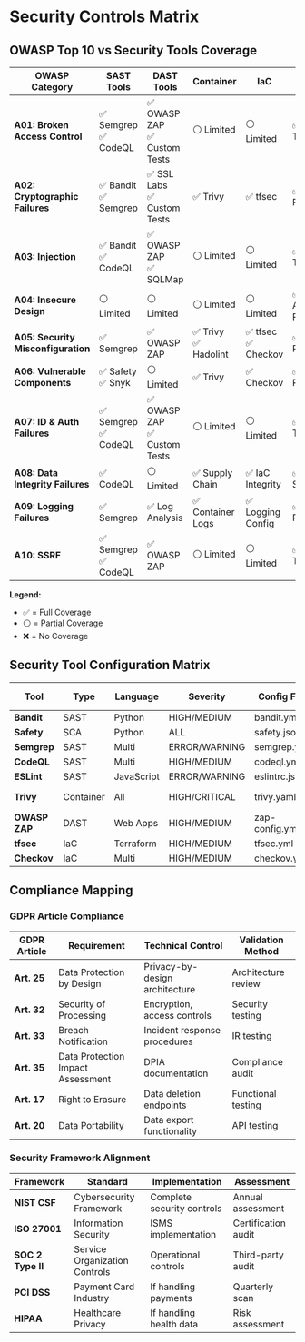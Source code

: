 
# Security Controls Matrix

## OWASP Top 10 vs Security Tools Coverage

| OWASP Category | SAST Tools | DAST Tools | Container | IaC | Manual Testing |
|----------------|------------|------------|-----------|-----|----------------|
| **A01: Broken Access Control** | ✅ Semgrep<br/>✅ CodeQL | ✅ OWASP ZAP<br/>✅ Custom Tests | ⚪ Limited | ⚪ Limited | ✅ Auth Testing |
| **A02: Cryptographic Failures** | ✅ Bandit<br/>✅ Semgrep | ✅ SSL Labs<br/>✅ Custom Tests | ✅ Trivy | ✅ tfsec | ✅ Crypto Review |
| **A03: Injection** | ✅ Bandit<br/>✅ CodeQL | ✅ OWASP ZAP<br/>✅ SQLMap | ⚪ Limited | ⚪ Limited | ✅ Injection Tests |
| **A04: Insecure Design** | ⚪ Limited | ⚪ Limited | ⚪ Limited | ⚪ Limited | ✅ Architecture Review |
| **A05: Security Misconfiguration** | ✅ Semgrep | ✅ OWASP ZAP | ✅ Trivy<br/>✅ Hadolint | ✅ tfsec<br/>✅ Checkov | ✅ Config Review |
| **A06: Vulnerable Components** | ✅ Safety<br/>✅ Snyk | ⚪ Limited | ✅ Trivy | ✅ Checkov | ✅ SCA Review |
| **A07: ID & Auth Failures** | ✅ Semgrep<br/>✅ CodeQL | ✅ OWASP ZAP<br/>✅ Custom Tests | ⚪ Limited | ⚪ Limited | ✅ Auth Testing |
| **A08: Data Integrity Failures** | ✅ CodeQL | ⚪ Limited | ✅ Supply Chain | ✅ IaC Integrity | ✅ Pipeline Security |
| **A09: Logging Failures** | ✅ Semgrep | ✅ Log Analysis | ✅ Container Logs | ✅ Logging Config | ✅ Log Review |
| **A10: SSRF** | ✅ Semgrep<br/>✅ CodeQL | ✅ OWASP ZAP | ⚪ Limited | ⚪ Limited | ✅ SSRF Testing |

**Legend:**
- ✅ = Full Coverage
- ⚪ = Partial Coverage
- ❌ = No Coverage

## Security Tool Configuration Matrix

| Tool | Type | Language | Severity | Config File | Pipeline Stage |
|------|------|----------|----------|-------------|----------------|
| **Bandit** | SAST | Python | HIGH/MEDIUM | bandit.yml | SAST Scan |
| **Safety** | SCA | Python | ALL | safety.json | SAST Scan |
| **Semgrep** | SAST | Multi | ERROR/WARNING | semgrep.yml | SAST Scan |
| **CodeQL** | SAST | Multi | HIGH/MEDIUM | codeql.yml | SAST Scan |
| **ESLint** | SAST | JavaScript | ERROR/WARNING | eslintrc.json | Code Quality |
| **Trivy** | Container | All | HIGH/CRITICAL | trivy.yaml | Container Scan |
| **OWASP ZAP** | DAST | Web Apps | HIGH/MEDIUM | zap-config.yml | DAST Scan |
| **tfsec** | IaC | Terraform | HIGH/MEDIUM | tfsec.yml | Infrastructure |
| **Checkov** | IaC | Multi | HIGH/MEDIUM | checkov.yml | Infrastructure |

## Compliance Mapping

### GDPR Article Compliance

| GDPR Article | Requirement | Technical Control | Validation Method |
|--------------|-------------|-------------------|-------------------|
| **Art. 25** | Data Protection by Design | Privacy-by-design architecture | Architecture review |
| **Art. 32** | Security of Processing | Encryption, access controls | Security testing |
| **Art. 33** | Breach Notification | Incident response procedures | IR testing |
| **Art. 35** | Data Protection Impact Assessment | DPIA documentation | Compliance audit |
| **Art. 17** | Right to Erasure | Data deletion endpoints | Functional testing |
| **Art. 20** | Data Portability | Data export functionality | API testing |

### Security Framework Alignment

| Framework | Standard | Implementation | Assessment |
|-----------|----------|----------------|------------|
| **NIST CSF** | Cybersecurity Framework | Complete security controls | Annual assessment |
| **ISO 27001** | Information Security | ISMS implementation | Certification audit |
| **SOC 2 Type II** | Service Organization Controls | Operational controls | Third-party audit |
| **PCI DSS** | Payment Card Industry | If handling payments | Quarterly scan |
| **HIPAA** | Healthcare Privacy | If handling health data | Risk assessment |
